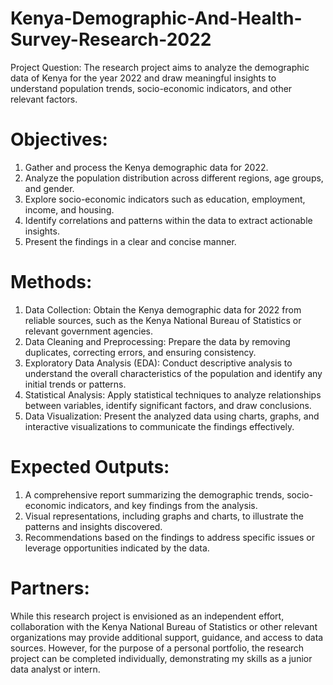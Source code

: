 # Kenya-Demographic-And-Health-Survey-Research-2022
Project Question: The research project aims to analyze the demographic data of Kenya for the year 2022 and draw meaningful insights to understand population trends, socio-economic indicators, and other relevant factors.

# Objectives:

1. Gather and process the Kenya demographic data for 2022.
2. Analyze the population distribution across different regions, age groups, and gender.
3. Explore socio-economic indicators such as education, employment, income, and housing.
4. Identify correlations and patterns within the data to extract actionable insights.
5. Present the findings in a clear and concise manner.
   
# Methods:

1. Data Collection: Obtain the Kenya demographic data for 2022 from reliable sources, such as the Kenya National Bureau of Statistics or relevant government agencies.
2. Data Cleaning and Preprocessing: Prepare the data by removing duplicates, correcting errors, and ensuring consistency.
3. Exploratory Data Analysis (EDA): Conduct descriptive analysis to understand the overall characteristics of the population and identify 
  any initial trends or patterns.
4. Statistical Analysis: Apply statistical techniques to analyze relationships between variables, identify significant factors, and draw   conclusions.
5. Data Visualization: Present the analyzed data using charts, graphs, and interactive visualizations to communicate the findings   effectively.
   
# Expected Outputs:

1. A comprehensive report summarizing the demographic trends, socio-economic indicators, and key findings from the analysis.
2. Visual representations, including graphs and charts, to illustrate the patterns and insights discovered.
3. Recommendations based on the findings to address specific issues or leverage opportunities indicated by the data.
   
# Partners:

While this research project is envisioned as an independent effort, collaboration with the Kenya National Bureau of Statistics or other relevant organizations may provide additional support, guidance, and access to data sources. However, for the purpose of a personal portfolio, the research project can be completed individually, demonstrating my skills as a junior data analyst or intern.
